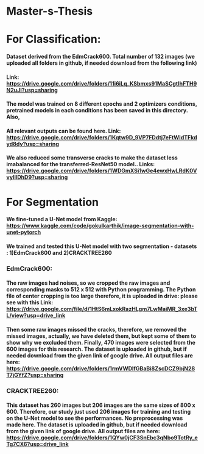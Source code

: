 # Master-s-Thesis

# For Classification: 

#### Dataset derived from the EdmCrack600. Total number of 132 images (we uploaded all folders in github, if needed download from the following link)
#### Link: https://drive.google.com/drive/folders/11i6iLq_KSbmxs91MaSCgtIhFTH9N2uJl?usp=sharing 

#### The model was trained on 8 different epochs and 2 optimizers conditions, pretrained models in each conditions has been saved in this directory. Also,
#### All relevant outputs can be found here. Link: https://drive.google.com/drive/folders/1Kqtw9D_9VP7FDdtj7eFtWldTFkdyd8dy?usp=sharing 

#### We also reduced some transverse cracks to make the dataset less imabalanced for the transferred-ResNet50 model.. Links: https://drive.google.com/drive/folders/1WDGmXSi1wGe4ewxHwLRdK0VvylIIDhD9?usp=sharing 


# For Segmentation

#### We fine-tuned a U-Net model from Kaggle: https://www.kaggle.com/code/gokulkarthik/image-segmentation-with-unet-pytorch

#### We trained and tested this U-Net model with two segmentation - datasets : 1)EdmCrack600 and 2)CRACKTREE260 

### EdmCrack600: 
#### The raw images had noises, so we cropped the raw images and corresponding masks to 512 x 512 with Python programming. The Python file of center cropping is too large therefore, it is uploaded in drive: please see with this Link: https://drive.google.com/file/d/1HtS6mLxokRazHLgm7LwMaiMR_3xe3bTL/view?usp=drive_link 

#### Then some raw images missed the cracks, therefore, we removed the missed images, actually, we have deleted them, but kept some of them to show why we excluded them. Finally, 470 images were selected from the 600 images for this research. The dataset is uploaded in github, but if needed download from the given link of google drive. All output files are here: https://drive.google.com/drive/folders/1rmVWDIfGBaBi8ZscDCZ9bjN28T7jGYfZ?usp=sharing 



### CRACKTREE260: 
#### This dataset has 260 images but 206 images are the same sizes of 800 x 600. Therefore, our study just used 206 images for training and testing on the U-Net model to see the performances. No preprocessing was made here.  The dataset is uploaded in github, but if needed download from the given link of google drive. All output files are here: https://drive.google.com/drive/folders/1QYw0jCF3SnEbc3qNbo9TotRy_eTg7CX6?usp=drive_link 
